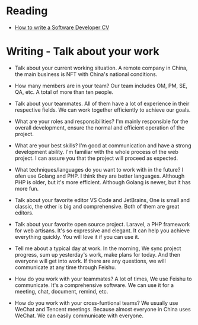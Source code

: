 # Reading

- [How to write a Software Developer CV](https://www.wearedevelopers.com/magazine/quick-guide-how-to-write-a-software-developer-cv)


# Writing - Talk about your work

- Talk about your current working situation.
  A remote company in China, the main business is NFT with China's national conditions.

- How many members are in your team?
  Our team includes OM, PM, SE, QA, etc. A total of more than ten people.

- Talk about your teammates.
  All of them have a lot of experience in their respective fields. We can work together efficiently to achieve our goals.

- What are your roles and responsibilities?
  I'm mainly responsible for the overall development, ensure the normal and efficient operation of the project.

- What are your best skills?
  I'm good at communication and have a strong development ability. I'm familiar with the whole process of the web project. I can assure you that the project will proceed as expected.

- What techniques/languages do you want to work with in the future?
  I ofen use Golang and PHP. I think they are better languages. Although PHP is older, but it's more efficient. Although Golang is newer, but it has more fun.
  
- Talk about your favorite editor
  VS Code and JetBrains, One is small and classic, the other is big and comprehensive. Both of them are great editors.

- Talk about your favorite open source project.
  Laravel, a PHP framework for web artisans. It's so expressive and elegant. It can help you achieve everything quickly. You will love it if you can use it.

- Tell me about a typical day at work.
  In the morning, We sync project progress, sum up yesterday's work, make plans for today. And then everyone will get into work. If there are any questions, we will communicate at any time through Feishu.

- How do you work with your teammates?
  A lot of times, We use Feishu to communicate. It's a comprehensive software. We can use it for a meeting, chat, document, remind, etc.

- How do you work with your cross-funtional teams?
  We usually use WeChat and Tencent meetings. Because almost everyone in China uses WeChat. We can easily communicate with everyone.
